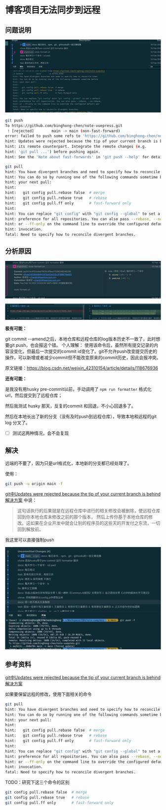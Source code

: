 # 博客项目无法同步到远程

## 问题说明

![image-20230216104150645](./assets/image-20230216104150645.png)

```sh
git push          
To https://github.com/binghong-chen/note-vuepress.git
 ! [rejected]        main -> main (non-fast-forward)
error: failed to push some refs to 'https://github.com/binghong-chen/note-vuepress.git'
hint: Updates were rejected because the tip of your current branch is behind
hint: its remote counterpart. Integrate the remote changes (e.g.
hint: 'git pull ...') before pushing again.
hint: See the 'Note about fast-forwards' in 'git push --help' for details.
```

```sh
git pull
hint: You have divergent branches and need to specify how to reconcile them.
hint: You can do so by running one of the following commands sometime before
hint: your next pull:
hint: 
hint:   git config pull.rebase false  # merge
hint:   git config pull.rebase true   # rebase
hint:   git config pull.ff only       # fast-forward only
hint: 
hint: You can replace "git config" with "git config --global" to set a default
hint: preference for all repositories. You can also pass --rebase, --no-rebase,
hint: or --ff-only on the command line to override the configured default per
hint: invocation.
fatal: Need to specify how to reconcile divergent branches.
```



## 分析原因

![image-20230216105459059](./assets/image-20230216105459059.png)

![image-20230216105521751](./assets/image-20230216105521751.png)

**极有可能：**

git commit --amend之后，本地仓库和远程仓库的log版本历史不一致了，此时想要git push，也会报这个错。
个人理解： 使用该命令后，虽然所有提交记录的内容没变化，但最后一次提交的commit id变化了。git不允许push改变提交历史的操作，可以新增或者减少commit但不能改变原来的commit历史，因此会报冲突。

原文链接：https://blog.csdn.net/weixin_42310154/article/details/118676936

**还有可能：**

是我没有用husky pre-commit以前，手动调用了 `npm run formatter` 格式化url，然后提交到了远程仓库；

然后我测试 husky 那天，反复的commit 和回退，不小心回退多了。

然后在本地长出了新的分支（没有及时push到远程仓库），导致本地和远程的git log 分叉了。

- [ ] 测试这两种情况，会不会复现

## 解决

远端的不要了，因为只是url格式化，本地新的分支都已经处理了。

使用：

```sh
git push -u origin main -f
```

[git中Updates were rejected because the tip of your current branch is behind解决方案](https://blog.csdn.net/IT_SoftEngineer/article/details/107133313) 中说：

> 这句话执行的后果就是在远程仓库中进行的相关修改会被删除，使远程仓库回到你本地仓库未修改之前的那个版本，
>    然后上传你基于本地仓库的修改。这如果在企业开发中就会让别的程序员的这些天的开发付之东流，一切回到解放前。

我这里可以直接强制push

![image-20230216110426915](./assets/image-20230216110426915.png)

## 参考资料

[git中Updates were rejected because the tip of your current branch is behind解决方案](https://blog.csdn.net/IT_SoftEngineer/article/details/107133313)

如果要保留远程的修改，使用下面相关的命令

```sh
git pull
hint: You have divergent branches and need to specify how to reconcile them.
hint: You can do so by running one of the following commands sometime before
hint: your next pull:
hint: 
hint:   git config pull.rebase false  # merge
hint:   git config pull.rebase true   # rebase
hint:   git config pull.ff only       # fast-forward only
hint: 
hint: You can replace "git config" with "git config --global" to set a default
hint: preference for all repositories. You can also pass --rebase, --no-rebase,
hint: or --ff-only on the command line to override the configured default per
hint: invocation.
fatal: Need to specify how to reconcile divergent branches.
```

TODO：研究下这三个命令的区别

```sh
git config pull.rebase false  # merge
git config pull.rebase true   # rebase
git config pull.ff only       # fast-forward only
```

